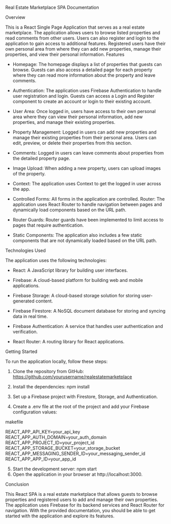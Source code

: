 Real Estate Marketplace SPA Documentation

Overview

This is a React Single Page Application that serves as a real estate marketplace. The application allows users to browse listed properties and read comments from other users. Users can also register and login to the application to gain access to additional features. Registered users have their own personal area from where they can add new properties, manage their properties, and view their personal information.
Features

- Homepage: The homepage displays a list of properties that guests can browse. Guests can also access a detailed page for each property where they can read more information about the property and leave comments.

- Authentication: The application uses Firebase Authentication to handle user registration and login. Guests can access a Login and Register component to create an account or login to their existing account.

- User Area: Once logged in, users have access to their own personal area where they can view their personal information, add new properties, and manage their existing properties.

- Property Management: Logged in users can add new properties and manage their existing properties from their personal area. Users can edit, preview, or delete their properties from this section.

- Comments: Logged in users can leave comments about properties from the detailed property page.

- Image Upload: When adding a new property, users can upload images of the property.

- Context: The application uses Context to get the logged in user across the app.

- Controlled Forms: All forms in the application are controlled.
  Router: The application uses React Router to handle navigation between pages and dynamically load components based on the URL path.

- Router Guards: Router guards have been implemented to limit access to pages that require authentication.

- Static Components: The application also includes a few static components that are not dynamically loaded based on the URL path.

Technologies Used

The application uses the following technologies:

- React: A JavaScript library for building user interfaces.

- Firebase: A cloud-based platform for building web and mobile applications.

- Firebase Storage: A cloud-based storage solution for storing user-generated content.

- Firebase Firestore: A NoSQL document database for storing and syncing data in real time.

- Firebase Authentication: A service that handles user authentication and verification.

- React Router: A routing library for React applications.

Getting Started

To run the application locally, follow these steps:

1.  Clone the repository from GitHub: https://github.com/yourusername/realestatemarketplace

2.  Install the dependencies: npm install

3.  Set up a Firebase project with Firestore, Storage, and Authentication.

4.  Create a .env file at the root of the project and add your Firebase configuration values:

makefile

REACT_APP_API_KEY=your_api_key
REACT_APP_AUTH_DOMAIN=your_auth_domain
REACT_APP_PROJECT_ID=your_project_id
REACT_APP_STORAGE_BUCKET=your_storage_bucket
REACT_APP_MESSAGING_SENDER_ID=your_messaging_sender_id
REACT_APP_APP_ID=your_app_id

5.  Start the development server: npm start
6.  Open the application in your browser at http://localhost:3000.

Conclusion

This React SPA is a real estate marketplace that allows guests to browse properties and registered users to add and manage their own properties. The application uses Firebase for its backend services and React Router for navigation. With the provided documentation, you should be able to get started with the application and explore its features.
